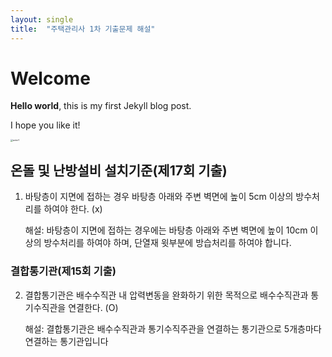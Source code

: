 ```yaml
---
layout: single
title:  "주택관리사 1차 기출문제 해설"
---
```


# Welcome

**Hello world**, this is my first Jekyll blog post.

I hope you like it!



<img src="C:\YangyNote_github_blog\KimYangkon.github.io\images\2024-06-30-first\actor1.jpg" alt="actor1" style="zoom:25%;" />



## 온돌 및 난방설비 설치기준(제17회 기출)
1. 바탕층이 지면에 접하는 경우 바탕층 아래와 주변 벽면에 높이 5cm 이상의 방수처리를 하여야 한다. (x)

   해설: 바탕층이 지면에 접하는 경우에는 바탕층 아래와 주변 벽면에 높이 10cm 이상의 방수처리를 하여야 하며, 단열재 윗부분에 방습처리를 하여야 합니다.

### 결합통기관(제15회 기출)
2. 결합통기관은 배수수직관 내 압력변동을 완화하기 위한 목적으로 배수수직관과 통기수직관을 연결한다. (O)

   해설: 결합통기관은 배수수직관과 통기수직주관을 연결하는 통기관으로 5개층마다 연결하는 통기관입니다
